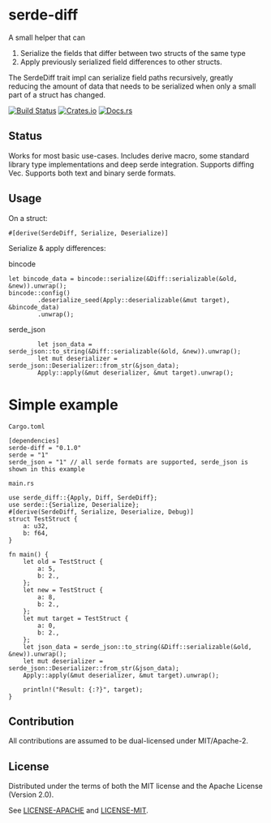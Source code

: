 # serde-diff

A small helper that can
1. Serialize the fields that differ between two structs of the same type 
2. Apply previously serialized field differences to other structs.

The SerdeDiff trait impl can serialize field paths recursively, greatly reducing the amount of data that needs to be serialized when only a small part of a struct has changed. 

[![Build Status][build_img]][build_lnk] [![Crates.io][crates_img]][crates_lnk] [![Docs.rs][doc_img]][doc_lnk]

[build_img]: https://travis-ci.org/amethyst/serde-diff.svg
[build_lnk]: https://travis-ci.org/amethyst/serde-diff
[crates_img]: https://img.shields.io/crates/v/serde-diff.svg
[crates_lnk]: https://crates.io/crates/serde-diff
[doc_img]: https://docs.rs/serde-diff/badge.svg
[doc_lnk]: https://docs.rs/serde-diff

## Status

Works for most basic use-cases. Includes derive macro, some standard library type implementations and deep serde integration. Supports diffing Vec<T>. Supports both text and binary serde formats.

## Usage
On a struct:
```
#[derive(SerdeDiff, Serialize, Deserialize)]
```

Serialize & apply differences:

bincode
```
let bincode_data = bincode::serialize(&Diff::serializable(&old, &new)).unwrap();
bincode::config()
        .deserialize_seed(Apply::deserializable(&mut target), &bincode_data)
        .unwrap();
```
serde_json
```
        let json_data = serde_json::to_string(&Diff::serializable(&old, &new)).unwrap();
        let mut deserializer = serde_json::Deserializer::from_str(&json_data);
        Apply::apply(&mut deserializer, &mut target).unwrap();
```

# Simple example

`Cargo.toml`
```
[dependencies]
serde-diff = "0.1.0"
serde = "1"
serde_json = "1" // all serde formats are supported, serde_json is shown in this example
```
`main.rs`
```
use serde_diff::{Apply, Diff, SerdeDiff};
use serde::{Serialize, Deserialize};
#[derive(SerdeDiff, Serialize, Deserialize, Debug)]
struct TestStruct {
    a: u32,
    b: f64,
}

fn main() {
    let old = TestStruct {
        a: 5,
        b: 2.,
    };
    let new = TestStruct {
        a: 8,
        b: 2.,
    };
    let mut target = TestStruct {
        a: 0,
        b: 2.,
    };
    let json_data = serde_json::to_string(&Diff::serializable(&old, &new)).unwrap();
    let mut deserializer = serde_json::Deserializer::from_str(&json_data);
    Apply::apply(&mut deserializer, &mut target).unwrap();

    println!("Result: {:?}", target);
}
```

## Contribution

All contributions are assumed to be dual-licensed under MIT/Apache-2.

## License

Distributed under the terms of both the MIT license and the Apache License (Version 2.0).

See [LICENSE-APACHE](LICENSE-APACHE) and [LICENSE-MIT](LICENSE-MIT).
